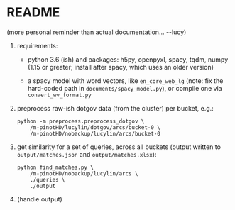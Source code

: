 # README

(more personal reminder than actual documentation... --lucy)

1. requirements:
    * python 3.6 (ish) and packages: h5py, openpyxl, spacy, tqdm,
        numpy (1.15 or greater; install after spacy, which uses an older
        version)

    * a spacy model with word vectors, like `en_core_web_lg`
        (note: fix the hard-coded path in `documents/spacy_model.py`),
        or compile one via `convert_wv_format.py`

2. preprocess raw-ish dotgov data (from the cluster) per bucket, e.g.:
    ```
    python -m preprocess.preprocess_dotgov \
        /m-pinotHD/lucylin/dotgov/arcs/bucket-0 \
        /m-pinotHD/nobackup/lucylin/arcs/bucket-0
    ```

3. get similarity for a set of queries, across all buckets (output written to
    `output/matches.json` and `output/matches.xlsx`):
    ```
    python find_matches.py \
        /m-pinotHD/nobackup/lucylin/arcs \
        ./queries \
        ./output
    ```

4. (handle output)
